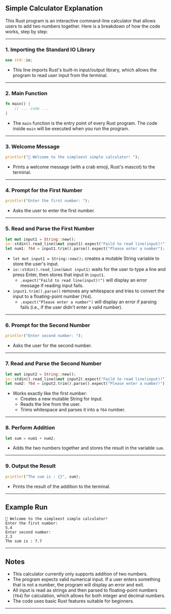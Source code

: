## Simple Calculator Explanation

This Rust program is an interactive command-line calculator that allows users to add two numbers together. Here is a breakdown of how the code works, step by step:

---

### 1. Importing the Standard IO Library

```rust
use std::io;
```
- This line imports Rust's built-in input/output library, which allows the program to read user input from the terminal.

---

### 2. Main Function

```rust
fn main() {
    // ... code ...
}
```
- The `main` function is the entry point of every Rust program. The code inside `main` will be executed when you run the program.

---

### 3. Welcome Message

```rust
println!("🦀 Welcome to the simpleest simple calculator! ");
```
- Prints a welcome message (with a crab emoji, Rust's mascot) to the terminal.

---

### 4. Prompt for the First Number

```rust
println!("Enter the first number: ");
```
- Asks the user to enter the first number.

---

### 5. Read and Parse the First Number

```rust
let mut input1 = String::new();
io::stdin().read_line(&mut input1).expect("Faild to read line(input)!");
let num1: f64 = input1.trim().parse().expect("Please enter a number");
```
- `let mut input1 = String::new();` creates a mutable String variable to store the user's input.
- `io::stdin().read_line(&mut input1)` waits for the user to type a line and press Enter, then stores that input in `input1`.
    - `.expect("Faild to read line(input)!")` will display an error message if reading input fails.
- `input1.trim().parse()` removes any whitespace and tries to convert the input to a floating-point number (`f64`).
    - `.expect("Please enter a number")` will display an error if parsing fails (i.e., if the user didn't enter a valid number).

---

### 6. Prompt for the Second Number

```rust
println!("Enter second number: ");
```
- Asks the user for the second number.

---

### 7. Read and Parse the Second Number

```rust
let mut input2 = String::new();
io::stdin().read_line(&mut input2).expect("Faild to read line(input)!");
let num2: f64 = input2.trim().parse().expect("Please enter a number!");
```
- Works exactly like the first number:
    - Creates a new mutable String for input.
    - Reads the line from the user.
    - Trims whitespace and parses it into a `f64` number.

---

### 8. Perform Addition

```rust
let sum = num1 + num2;
```
- Adds the two numbers together and stores the result in the variable `sum`.

---

### 9. Output the Result

```rust
println!("The sum is : {}", sum); 
```
- Prints the result of the addition to the terminal.

---

## Example Run

```
🦀 Welcome to the simpleest simple calculator!
Enter the first number:
5.4
Enter second number:
2.3
The sum is : 7.7
```

---

## Notes

- This calculator currently only supports addition of two numbers.
- The program expects valid numerical input. If a user enters something that is not a number, the program will display an error and exit.
- All input is read as strings and then parsed to floating-point numbers (`f64`) for calculation, which allows for both integer and decimal numbers.
- The code uses basic Rust features suitable for beginners.

---
